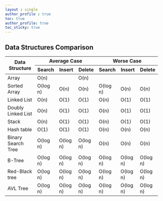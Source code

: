 ```yaml
---
layout : single
author_profile : true
toc: true
author_profile: true
toc_sticky: true
---
```


## Data Structures Comparison


<table>
  <thead>
    <tr>
      <th rowspan="2">Data Structure</th>
      <th colspan="3">Average Case</th>
      <th colspan="3">Worse Case</th>
    </tr>
    <tr>
      <th>Search</th>
      <th>Insert</th>
      <th>Delete</th>
      <th>Search</th>
      <th>Insert</th>
      <th>Delete</th>
    </tr>
  </thead>
  <tbody>
    <tr>
      <td>Array</td>
      <td colspan="2">O(n)</td>
      <td colspan="3">O(n)</td>
    </tr>
    <tr>
      <td>Sorted Array</td>
      <td>O(log n)</td>
      <td>O(n)</td>
      <td>O(n)</td>
      <td>O(log n)</td>
      <td>O(n)</td>
      <td>O(n)</td>
    </tr>
    <tr>
      <td>Linked List</td>
      <td>O(n)</td>
      <td>O(1)</td>
      <td>O(1)</td>
      <td>O(n)</td>
      <td>O(1)</td>
      <td>O(1)</td>
    </tr>
    <tr>
      <td>Doubly Linked List</td>
      <td>O(n)</td>
      <td>O(1)</td>
      <td>O(1)</td>
      <td>O(n)</td>
      <td>O(1)</td>
      <td>O(1)</td>
    </tr>
    <tr>
      <td>Stack</td>
      <td>O(n)</td>
      <td>O(1)</td>
      <td>O(1)</td>
      <td>O(n)</td>
      <td>O(1)</td>
      <td>O(1)</td>
    </tr>
    <tr>
      <td>Hash table</td>
      <td>O(1)</td>
      <td>O(1)</td>
      <td>O(1)</td>
      <td>O(n)</td>
      <td>O(n)</td>
      <td>O(n)</td>
    </tr>
    <tr>
      <td>Binary Search Tree</td>
      <td>O(log n)</td>
      <td>O(log n)</td>
      <td>O(log n)</td>
      <td>O(n)</td>
      <td>O(n)</td>
      <td>O(n)</td>
    </tr>
    <tr>
      <td>B-Tree</td>
      <td>O(log n)</td>
      <td>O(log n)</td>
      <td>O(log n)</td>
      <td>O(log n)</td>
      <td>O(log n)</td>
      <td>O(log n)</td>
    </tr>
    <tr>
      <td>Red-Black tree</td>
      <td>O(log n)</td>
      <td>O(log n)</td>
      <td>O(log n)</td>
      <td>O(log n)</td>
      <td>O(log n)</td>
      <td>O(log n)</td>
    </tr>
    <tr>
      <td>AVL Tree</td>
      <td>O(log n)</td>
      <td>O(log n)</td>
      <td>O(log n)</td>
      <td>O(log n)</td>
      <td>O(log n)</td>
      <td>O(log n)</td>
    </tr>
  </tbody>
</table>